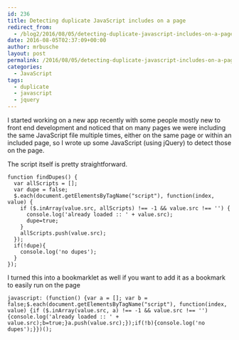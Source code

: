 ```yaml
---
id: 236
title: Detecting duplicate JavaScript includes on a page
redirect_from:
  - /blog2/2016/08/05/detecting-duplicate-javascript-includes-on-a-page/
date: 2016-08-05T02:37:09+00:00
author: mrbusche
layout: post
permalink: /2016/08/05/detecting-duplicate-javascript-includes-on-a-page/
categories:
  - JavaScript
tags:
  - duplicate
  - javascript
  - jquery
---
```


I started working on a new app recently with some people mostly new to front end development and noticed that on many pages we were including the same JavaScript file multiple times, either on the same page or within an included page, so I wrote up some JavaScript (using jQuery) to detect those on the page.

The script itself is pretty straightforward.

    function findDupes() {
      var allScripts = [];
      var dupe = false;
      $.each(document.getElementsByTagName("script"), function(index, value) {
        if ($.inArray(value.src, allScripts) !== -1 && value.src !== '') {
          console.log('already loaded :: ' + value.src);
          dupe=true;
        }
        allScripts.push(value.src);
      });
      if(!dupe){
        console.log('no dupes');
      }
    });

I turned this into a bookmarklet as well if you want to add it as a bookmark to easily run on the page

    javascript: (function() {var a = []; var b = false;$.each(document.getElementsByTagName("script"), function(index, value) {if ($.inArray(value.src, a) !== -1 && value.src !== '') {console.log('already loaded :: ' + value.src);b=true;}a.push(value.src);});if(!b){console.log('no dupes');}})();
